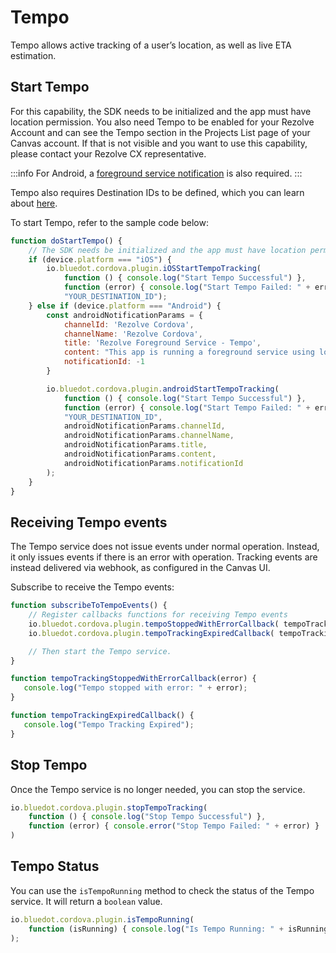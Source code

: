 Tempo
===============

Tempo allows active tracking of a user’s location, as well as live ETA estimation.

Start Tempo
-----------

For this capability, the SDK needs to be initialized and the app must have location permission. You also need Tempo to be enabled for your Rezolve Account and can see the Tempo section in the Projects List page of your Canvas account. If that is not visible and you want to use this capability, please contact your Rezolve CX representative.

:::info
For Android, a [foreground service notification](../Android/Location%20Permission%20&%20Notifications%20Best%20Practices.md) is also required.
:::

Tempo also requires Destination IDs to be defined, which you can learn about [here](../../Tempo/Create%20your%20destinations.md).

To start Tempo, refer to the sample code below:

```js
function doStartTempo() {
    // The SDK needs be initialized and the app must have location permissions.
    if (device.platform === "iOS") {
        io.bluedot.cordova.plugin.iOSStartTempoTracking(
            function () { console.log("Start Tempo Successful") },
            function (error) { console.log("Start Tempo Failed: " + error) },
            "YOUR_DESTINATION_ID");
    } else if (device.platform === "Android") {
        const androidNotificationParams = {
            channelId: 'Rezolve Cordova',
            channelName: 'Rezolve Cordova',
            title: 'Rezolve Foreground Service - Tempo',
            content: "This app is running a foreground service using location services",
            notificationId: -1
        }

        io.bluedot.cordova.plugin.androidStartTempoTracking(
            function () { console.log("Start Tempo Successful") },
            function (error) { console.log("Start Tempo Failed: " + error) },
            "YOUR_DESTINATION_ID",
            androidNotificationParams.channelId,
            androidNotificationParams.channelName,
            androidNotificationParams.title,
            androidNotificationParams.content,
            androidNotificationParams.notificationId
        );
    }
}
```

Receiving Tempo events
----------------------

The Tempo service does not issue events under normal operation. Instead, it only issues events if there is an error with operation. Tracking events are instead delivered via webhook, as configured in the Canvas UI.

Subscribe to receive the Tempo events:
```js
function subscribeToTempoEvents() {
    // Register callbacks functions for receiving Tempo events
    io.bluedot.cordova.plugin.tempoStoppedWithErrorCallback( tempoTrackingStoppedWithErrorCallback );
    io.bluedot.cordova.plugin.tempoTrackingExpiredCallback( tempoTrackingExpiredCallback );

    // Then start the Tempo service.
}

function tempoTrackingStoppedWithErrorCallback(error) {
   console.log("Tempo stopped with error: " + error);
}

function tempoTrackingExpiredCallback() {
   console.log("Tempo Tracking Expired");
}
```

Stop Tempo
----------

Once the Tempo service is no longer needed, you can stop the service.

```js
io.bluedot.cordova.plugin.stopTempoTracking(
    function () { console.log("Stop Tempo Successful") },
    function (error) { console.error("Stop Tempo Failed: " + error) }
)
```

Tempo Status
------------

You can use the `isTempoRunning` method to check the status of the Tempo service. It will return a `boolean` value.
```js
io.bluedot.cordova.plugin.isTempoRunning(
    function (isRunning) { console.log("Is Tempo Running: " + isRunning) }
);
```